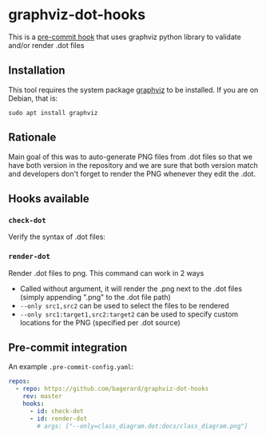 # graphviz-dot-hooks

This is a [pre-commit hook](https://pre-commit.com/) that uses graphviz python library to validate and/or render .dot files

## Installation

This tool requires the system package [graphviz](https://www.graphviz.org/) to be installed.
If you are on Debian, that is:

    sudo apt install graphviz
    
## Rationale

Main goal of this was to auto-generate PNG files from .dot files so that we have both version in the repository 
and we are sure that both version match and developers don't forget to render the PNG whenever they edit the .dot.

## Hooks available

### `check-dot`
Verify the syntax of .dot files:


### `render-dot`
Render .dot files to png. This command can work in 2 ways

  - Called without argument, it will render the .png next to the .dot files (simply appending ".png" to the .dot file path)
  - `--only src1,src2` can be used to select the files to be rendered
  - `--only src1:target1,src2:target2` can be used to specify custom locations for the PNG (specified per .dot source)


## Pre-commit integration

An example `.pre-commit-config.yaml`:

```yaml
repos:
  - repo: https://github.com/bagerard/graphviz-dot-hooks
    rev: master
    hooks:
      - id: check-dot
      - id: render-dot
        # args: ["--only=class_diagram.dot:docs/class_diagram.png"]
```

